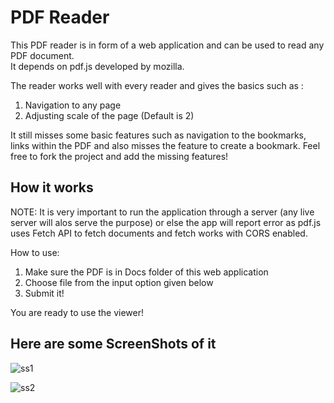 # PDF Reader

This PDF reader is in form of a web application and can be used to read any PDF document.<br/>
It depends on pdf.js developed by mozilla.

The reader works well with every reader and gives the basics such as :
1. Navigation to any page
2. Adjusting scale of the page (Default is 2)

It still misses some basic features such as navigation to the bookmarks, links within the PDF and also misses the feature to
create a bookmark. Feel free to fork the project and add the missing features!

## How it works

NOTE: It is very important to run the application through a server (any live server will alos serve the purpose) or else
the app will report error as pdf.js uses Fetch API to fetch documents and fetch works with CORS enabled.

How to use:
1. Make sure the PDF is in Docs folder of this web application
2. Choose file from the input option given below
3. Submit it!

You are ready to use the viewer!

## Here are some ScreenShots of it
![ss1](https://user-images.githubusercontent.com/45818886/52954190-88449480-33af-11e9-861c-923c72d79967.png)



![ss2](https://user-images.githubusercontent.com/45818886/52954197-8f6ba280-33af-11e9-9327-791160aee7f0.png)
